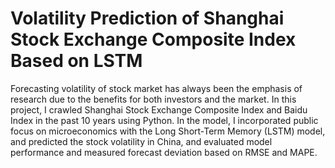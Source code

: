 # Volatility Prediction of Shanghai Stock Exchange Composite Index Based on LSTM

Forecasting volatility of stock market has always been the emphasis of research due to the benefits for both investors and the market. In this project, I crawled Shanghai Stock Exchange Composite Index and Baidu Index in the past 10 years using Python. In the model, I incorporated public focus on microeconomics with the Long Short-Term Memory (LSTM) model, and predicted the stock volatility in China, and evaluated model performance and measured forecast deviation based on RMSE and MAPE.
